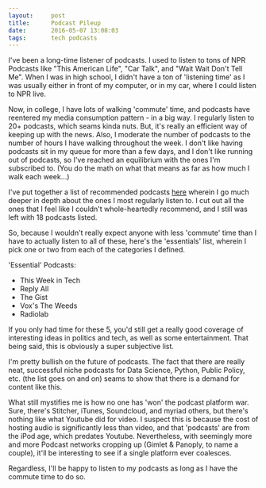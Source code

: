```yaml
---
layout:     post
title:      Podcast Pileup
date:       2016-05-07 13:08:03
tags:       tech podcasts
---
```


I've been a long-time listener of podcasts. I used to listen to tons of NPR Podcasts like "This American Life", "Car Talk", and "Wait Wait Don't Tell Me". When I was in high school, I didn't have a ton of 'listening time' as I was usually either in front of my computer, or in my car, where I could listen to NPR live.

Now, in college, I have lots of walking 'commute' time, and podcasts have reentered my media consumption pattern - in a big way. I regularly listen to 20+ podcasts, which seams kinda nuts. But, it's really an efficient way of keeping up with the news. Also, I moderate the number of podcasts to the number of hours I have walking throughout the week. I don't like having podcasts sit in my queue for more than a few days, and I don't like running out of podcasts, so I've reached an equilibrium with the ones I'm subscribed to. (You do the math on what that means as far as how much I walk each week...)

I've put together a list of recommended podcasts [here](/podcasts) wherein I go much deeper in depth about the ones I most regularly listen to. I cut out all the ones that I feel like I couldn't whole-heartedly recommend, and I still was left with 18 podcasts listed.

So, because I wouldn't really expect anyone with less 'commute' time than I have to actually listen to all of these, here's the 'essentials' list, wherein I pick one or two from each of the categories I defined.

'Essential' Podcasts:

* This Week in Tech
* Reply All
* The Gist
* Vox's The Weeds
* Radiolab

If you only had time for these 5, you'd still get a really good coverage of interesting ideas in politics and tech, as well as some entertainment. That being said, this is obviously a super subjective list.

I'm pretty bullish on the future of podcasts. The fact that there are really neat, successful niche podcasts for Data Science, Python, Public Policy, etc. (the list goes on and on) seams to show that there is a demand for content like this.

What still mystifies me is how no one has 'won' the podcast platform war. Sure, there's Stitcher, iTunes, Soundcloud, and myriad others, but there's nothing like what Youtube did for video. I suspect this is because the cost of hosting audio is significantly less than video, and that 'podcasts' are from the iPod age, which predates Youtube. Nevertheless, with seemingly more and more Podcast networks cropping up (Gimlet & Panoply, to name a couple), it'll be interesting to see if a single platform ever coalesces.

Regardless, I'll be happy to listen to my podcasts as long as I have the commute time to do so.